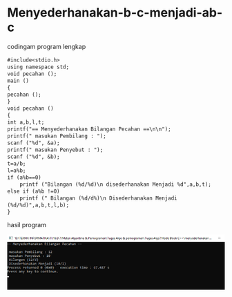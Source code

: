 # Menyederhanakan-b-c-menjadi-ab-c


codingam program lengkap

    #include<stdio.h>
    using namespace std;
    void pecahan ();
    main ()
    {
    pecahan ();
    }
    void pecahan ()
    {
    int a,b,l,t;
    printf("== Menyederhanakan Bilangan Pecahan ==\n\n");
    printf(" masukan Pembilang : ");
    scanf ("%d", &a);
    printf(" masukan Penyebut : ");
    scanf ("%d", &b);
    t=a/b;
    l=a%b;
    if (a%b==0)
        printf ("Bilangan (%d/%d)\n disederhanakan Menjadi %d",a,b,t);
    else if (a%b !=0)
        printf (" Bilangan (%d/d%)\n Disederhanakan Menjadi (%d/%d)",a,b,t,l,b);
    }
    
hasil program

![img](https://github.com/AbdulahHanafi/Menyederhanakan-b-c-menjadi-ab-c/blob/master/menyederhanakan%20bc%20menjadi%20abc.png?raw=true)
